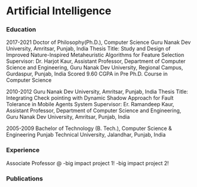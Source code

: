 # Artificial Intelligence

### Education


2017-2021
Doctor of Philosophy(Ph.D.), Computer Science 
Guru Nanak Dev University, Amritsar, Punjab, India
Thesis Title: Study and Design of Improved Nature-Inspired Metaheuristic Algorithms for Feature Selection
Supervisor:  Dr. Harjot Kaur, Assistant Professor, Department of Computer Science and Engineering, Guru Nanak Dev University, Regional Campus, Gurdaspur, Punjab, India
Scored 9.60 CGPA in Pre Ph.D. Course in Computer Science



2010-2012	Guru Nanak Dev University, Amritsar, Punjab, India
Thesis Title: Integrating Check pointing with Dynamic Shadow Approach for Fault Tolerance in Mobile Agents System
Supervisor: Er. Ramandeep Kaur, Assistant Professor, Department of Computer Science and Engineering, Guru Nanak Dev University, Amritsar, Punjab, India

2005-2009	Bachelor of Technology (B. Tech.), Computer Science & Engineering
Punjab Technical University, Jalandhar, Punjab, India


### Experience
Associate Professor @
-big impact project 1!
-big impact project 2!

### Publications
